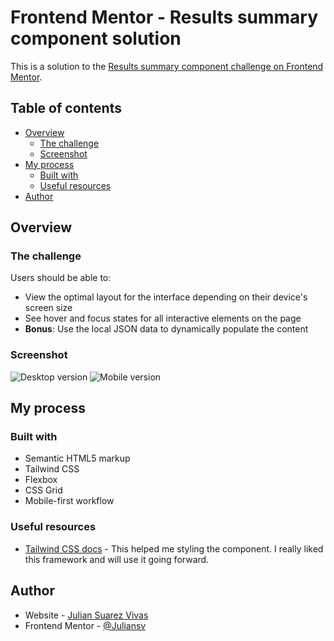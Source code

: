 # Frontend Mentor - Results summary component solution

This is a solution to the [Results summary component challenge on Frontend Mentor](https://www.frontendmentor.io/challenges/results-summary-component-CE_K6s0maV).

## Table of contents

- [Overview](#overview)
  - [The challenge](#the-challenge)
  - [Screenshot](#screenshot)
- [My process](#my-process)
  - [Built with](#built-with)
  - [Useful resources](#useful-resources)
- [Author](#author)

## Overview

### The challenge

Users should be able to:

- View the optimal layout for the interface depending on their device's screen size
- See hover and focus states for all interactive elements on the page
- **Bonus**: Use the local JSON data to dynamically populate the content

### Screenshot

![Desktop version](./Desktop-results-summary-component.png)
![Mobile version](./Mobile-results-summary-component.png)

## My process

### Built with

- Semantic HTML5 markup
- Tailwind CSS
- Flexbox
- CSS Grid
- Mobile-first workflow

### Useful resources

- [Tailwind CSS docs](https://tailwindcss.com/docs) - This helped me styling the component. I really liked this framework and will use it going forward.

## Author

- Website - [Julian Suarez Vivas](https://www.julisv.com)
- Frontend Mentor - [@Juliansv](https://www.frontendmentor.io/profile/Juliansv)
